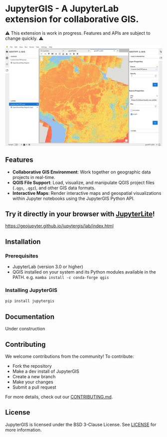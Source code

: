 # JupyterGIS - A JupyterLab extension for collaborative GIS.

⚠️ This extension is work in progress. Features and APIs are subject to change quickly. ⚠️

![jupytergis](./jupytergis.png)

## Features

- **Collaborative GIS Environment**: Work together on geographic data projects in real-time.
- **QGIS File Support**: Load, visualize, and manipulate QGIS project files (`.qgs`, `.qgz`), and other GIS data formats.
- **Interactive Maps**: Render interactive maps and geospatial visualizations within Jupyter notebooks using the JupyterGIS Python API.

## Try it directly in your browser with [JupyterLite](https://jupyterlite.readthedocs.io/en/stable/?badge=latest)!

https://geojupyter.github.io/jupytergis/lab/index.html

## Installation

### Prerequisites

- JupyterLab (version 3.0 or higher)
- QGIS installed on your system and its Python modules available in the PATH. e.g. `mamba install -c conda-forge qgis`

### Installing JupyterGIS

```bash
pip install jupytergis
```

## Documentation

Under construction

## Contributing

We welcome contributions from the community! To contribute:

- Fork the repository
- Make a dev install of JupyterGIS
- Create a new branch
- Make your changes
- Submit a pull request

For more details, check out our [CONTRIBUTING.md](./CONTRIBUTING.md).

## License

JupyterGIS is licensed under the BSD 3-Clause License. See [LICENSE](./LICENSE) for more information.
